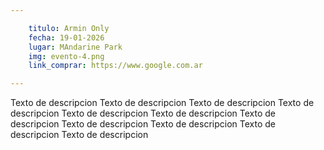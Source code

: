 ```yaml
---

    titulo: Armin Only
    fecha: 19-01-2026
    lugar: MAndarine Park
    img: evento-4.png
    link_comprar: https://www.google.com.ar

---
```



Texto de descripcion Texto de descripcion Texto de descripcion Texto de descripcion Texto de descripcion Texto de descripcion Texto de descripcion Texto de descripcion Texto de descripcion Texto de descripcion Texto de descripcion